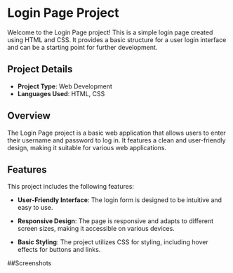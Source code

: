 # Login Page Project

Welcome to the Login Page project! This is a simple login page created using HTML and CSS. It provides a basic structure for a user login interface and can be a starting point for further development.

## Project Details

- **Project Type**: Web Development
- **Languages Used**: HTML, CSS

## Overview

The Login Page project is a basic web application that allows users to enter their username and password to log in. It features a clean and user-friendly design, making it suitable for various web applications.

## Features

This project includes the following features:

- **User-Friendly Interface**: The login form is designed to be intuitive and easy to use.

- **Responsive Design**: The page is responsive and adapts to different screen sizes, making it accessible on various devices.

- **Basic Styling**: The project utilizes CSS for styling, including hover effects for buttons and links.

##Screenshots


